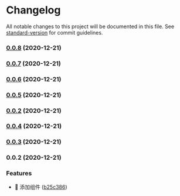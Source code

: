 # Changelog

All notable changes to this project will be documented in this file. See [standard-version](https://github.com/conventional-changelog/standard-version) for commit guidelines.

### [0.0.8](https://github.com/li-qiuli/epub-list/compare/v0.0.7...v0.0.8) (2020-12-21)

### [0.0.7](https://github.com/li-qiuli/epub-list/compare/v0.0.6...v0.0.7) (2020-12-21)

### [0.0.6](https://github.com/li-qiuli/epub-list/compare/v0.0.5...v0.0.6) (2020-12-21)

### [0.0.5](https://github.com/li-qiuli/epub-list/compare/v0.0.4...v0.0.5) (2020-12-21)

### [0.0.2](https://github.com/li-qiuli/epub-list/compare/v0.0.4...v0.0.2) (2020-12-21)

### [0.0.4](https://github.com/li-qiuli/epub-list/compare/v0.0.3...v0.0.4) (2020-12-21)

### [0.0.3](https://github.com/li-qiuli/epub-list/compare/v0.0.2...v0.0.3) (2020-12-21)

### 0.0.2 (2020-12-21)

### Features

- 🎸 添加组件 ([b25c386](https://github.com/li-qiuli/epub-list/commit/b25c386523bc46ce773f3ac32f73c242aeb990fa))
